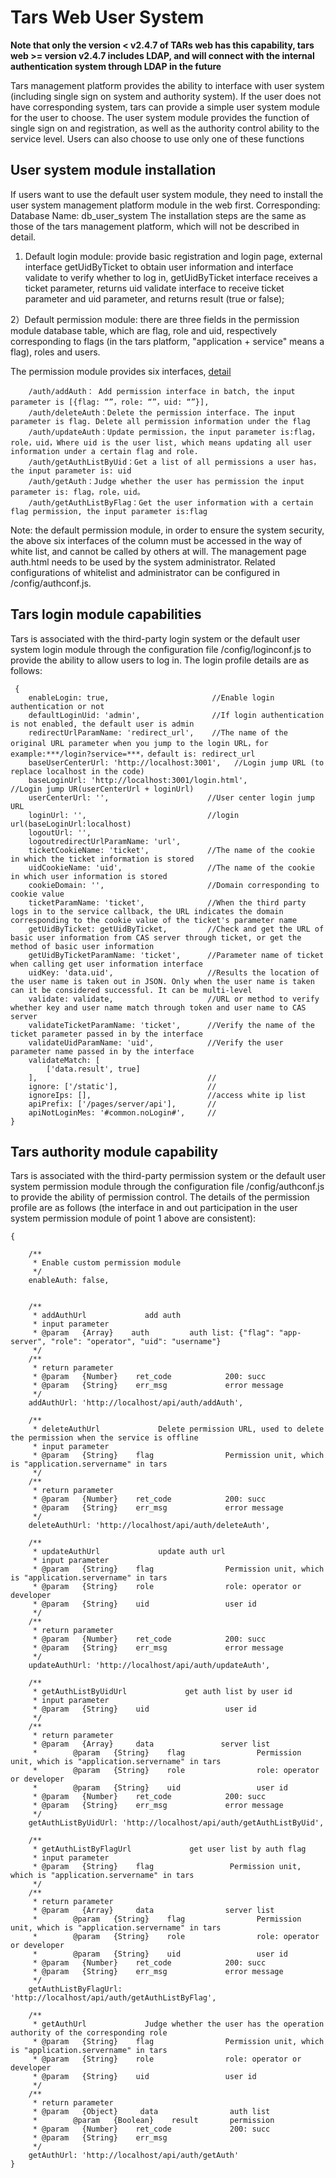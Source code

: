 # Tars Web User System

**Note that only the version < v2.4.7 of TARs web has this capability,  tars web >= version v2.4.7 includes LDAP, and will connect with the internal authentication system through LDAP in the future**

Tars management platform provides the ability to interface with user system (including single sign on system and authority system). If the user does not have corresponding system, tars can provide a simple user system module for the user to choose. The user system module provides the function of single sign on and registration, as well as the authority control ability to the service level. Users can also choose to use only one of these functions

## User system module installation

If users want to use the default user system module, they need to install the user system management platform module in the web first. Corresponding: Database Name: db\_user\_system 
The installation steps are the same as those of the tars management platform, which will not be described in detail.

1) Default login module: provide basic registration and login page, external interface getUidByTicket to obtain user information and interface validate to verify whether to log in, getUidByTicket interface receives a ticket parameter, returns uid validate interface to receive ticket parameter and uid parameter, and returns result (true or false);

2）Default permission module: there are three fields in the permission module database table, which are flag, role and uid, respectively corresponding to flags (in the tars platform, "application + service" means a flag), roles and users.


The permission module provides six interfaces, [detail](../installation/web.md)

```text
    /auth/addAuth： Add permission interface in batch, the input parameter is [{flag: “”，role: “”，uid: “”}],
    /auth/deleteAuth：Delete the permission interface. The input parameter is flag. Delete all permission information under the flag
    /auth/updateAuth：Update permission，the input parameter is:flag，role，uid，Where uid is the user list, which means updating all user information under a certain flag and role.
    /auth/getAuthListByUid：Get a list of all permissions a user has，the input parameter is: uid
    /auth/getAuth：Judge whether the user has permission the input parameter is: flag，role，uid。
    /auth/getAuthListByFlag：Get the user information with a certain flag permission, the input parameter is:flag
```

Note: the default permission module, in order to ensure the system security, the above six interfaces of the column must be accessed in the way of white list, and cannot be called by others at will. The management page auth.html needs to be used by the system administrator. Related configurations of whitelist and administrator can be configured in /config/authconf.js.

## Tars login module capabilities

Tars is associated with the third-party login system or the default user system login module through the configuration file /config/loginconf.js to provide the ability to allow users to log in. The login profile details are as follows:

```text
 {
    enableLogin: true,                       //Enable login authentication or not
    defaultLoginUid: 'admin',                //If login authentication is not enabled, the default user is admin
    redirectUrlParamName: 'redirect_url',    //The name of the original URL parameter when you jump to the login URL，for example:***/login?service=***，default is: redirect_url
    baseUserCenterUrl: 'http://localhost:3001',   //Login jump URL (to replace localhost in the code)
    baseLoginUrl: 'http://localhost:3001/login.html',                 //Login jump UR(userCenterUrl + loginUrl)
    userCenterUrl: '',                      //User center login jump URL
    loginUrl: '',                           //login url(baseLoginUrl:localhost)
    logoutUrl: '',
    logoutredirectUrlParamName: 'url',
    ticketCookieName: 'ticket',             //The name of the cookie in which the ticket information is stored
    uidCookieName: 'uid',                   //The name of the cookie in which user information is stored
    cookieDomain: '',                       //Domain corresponding to cookie value
    ticketParamName: 'ticket',              //When the third party logs in to the service callback, the URL indicates the domain corresponding to the cookie value of the ticket's parameter name
    getUidByTicket: getUidByTicket,         //Check and get the URL of basic user information from CAS server through ticket, or get the method of basic user information
    getUidByTicketParamName: 'ticket',      //Parameter name of ticket when calling get user information interface
    uidKey: 'data.uid',                     //Results the location of the user name is taken out in JSON. Only when the user name is taken can it be considered successful. It can be multi-level
    validate: validate,                     //URL or method to verify whether key and user name match through token and user name to CAS server
    validateTicketParamName: 'ticket',      //Verify the name of the ticket parameter passed in by the interface
    validateUidParamName: 'uid',            //Verify the user parameter name passed in by the interface
    validateMatch: [
        ['data.result', true]
    ],                                      //
    ignore: ['/static'],                    //
    ignoreIps: [],                          //access white ip list
    apiPrefix: ['/pages/server/api'],       //
    apiNotLoginMes: '#common.noLogin#',     //
}
```

## Tars authority module capability

Tars is associated with the third-party permission system or the default user system permission module through the configuration file /config/authconf.js to provide the ability of permission control. The details of the permission profile are as follows (the interface in and out participation in the user system permission module of point 1 above are consistent):

```text
{

    /**
     * Enable custom permission module
     */
    enableAuth: false,

    
    /**
     * addAuthUrl             add auth
     * input parameter 
     * @param   {Array}    auth         auth list: {"flag": "app-server", "role": "operator", "uid": "username"}
     */
    /**
     * return parameter
     * @param   {Number}    ret_code            200: succ
     * @param   {String}    err_msg             error message
     */
    addAuthUrl: 'http://localhost/api/auth/addAuth',

    /**
     * deleteAuthUrl             Delete permission URL, used to delete the permission when the service is offline
     * input parameter
     * @param   {String}    flag                Permission unit, which is "application.servername" in tars
     */
    /**
     * return parameter
     * @param   {Number}    ret_code            200: succ
     * @param   {String}    err_msg             error message
     */
    deleteAuthUrl: 'http://localhost/api/auth/deleteAuth',

    /**
     * updateAuthUrl             update auth url
     * input parameter
     * @param   {String}    flag                Permission unit, which is "application.servername" in tars
     * @param   {String}    role                role: operator or developer
     * @param   {String}    uid                 user id
     */
    /**
     * return parameter
     * @param   {Number}    ret_code            200: succ
     * @param   {String}    err_msg             error message
     */
    updateAuthUrl: 'http://localhost/api/auth/updateAuth',

    /**
     * getAuthListByUidUrl             get auth list by user id
     * input parameter
     * @param   {String}    uid                 user id
     */
    /**
     * return parameter
     * @param   {Array}     data               server list
     *        @param   {String}    flag                Permission unit, which is "application.servername" in tars
     *        @param   {String}    role                role: operator or developer
     *        @param   {String}    uid                 user id
     * @param   {Number}    ret_code            200: succ
     * @param   {String}    err_msg             error message
     */
    getAuthListByUidUrl: 'http://localhost/api/auth/getAuthListByUid',

    /**
     * getAuthListByFlagUrl             get user list by auth flag
     * input parameter
     * @param   {String}    flag                 Permission unit, which is "application.servername" in tars
     */
    /**
     * return parameter
     * @param   {Array}     data                server list
     *        @param   {String}    flag                Permission unit, which is "application.servername" in tars
     *        @param   {String}    role                role: operator or developer
     *        @param   {String}    uid                 user id
     * @param   {Number}    ret_code            200: succ
     * @param   {String}    err_msg             error message
     */
    getAuthListByFlagUrl: 'http://localhost/api/auth/getAuthListByFlag',

    /**
     * getAuthUrl             Judge whether the user has the operation authority of the corresponding role
     * @param   {String}    flag                Permission unit, which is "application.servername" in tars
     * @param   {String}    role                role: operator or developer
     * @param   {String}    uid                 user id
     */
    /**
     * return parameter
     * @param   {Object}     data                auth list
     *        @param   {Boolean}    result       permission
     * @param   {Number}    ret_code             200: succ 
     * @param   {String}    err_msg             
     */
    getAuthUrl: 'http://localhost/api/auth/getAuth'
}
```

